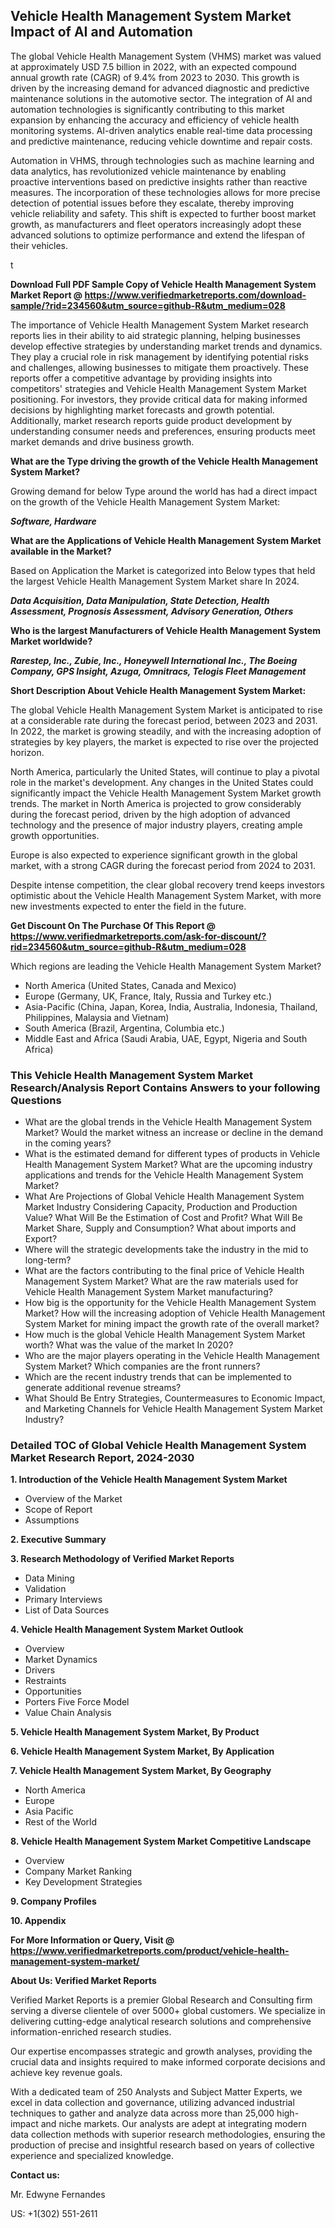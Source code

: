 <h2>Vehicle Health Management System Market Impact of AI and Automation</h2><p>The global Vehicle Health Management System (VHMS) market was valued at approximately USD 7.5 billion in 2022, with an expected compound annual growth rate (CAGR) of 9.4% from 2023 to 2030. This growth is driven by the increasing demand for advanced diagnostic and predictive maintenance solutions in the automotive sector. The integration of AI and automation technologies is significantly contributing to this market expansion by enhancing the accuracy and efficiency of vehicle health monitoring systems. AI-driven analytics enable real-time data processing and predictive maintenance, reducing vehicle downtime and repair costs.</p><p>Automation in VHMS, through technologies such as machine learning and data analytics, has revolutionized vehicle maintenance by enabling proactive interventions based on predictive insights rather than reactive measures. The incorporation of these technologies allows for more precise detection of potential issues before they escalate, thereby improving vehicle reliability and safety. This shift is expected to further boost market growth, as manufacturers and fleet operators increasingly adopt these advanced solutions to optimize performance and extend the lifespan of their vehicles.</p>t</p><p id="" class=""><strong>Download Full PDF Sample Copy of Vehicle Health Management System Market Report @ <a href="https://www.verifiedmarketreports.com/download-sample/?rid=234560&utm_source=github-R&utm_medium=028" target="_blank">https://www.verifiedmarketreports.com/download-sample/?rid=234560&utm_source=github-R&utm_medium=028</a></strong></p><p>The importance of&nbsp;Vehicle Health Management System Market research reports lies in their ability to aid strategic planning, helping businesses develop effective strategies by understanding market trends and dynamics. They play a crucial role in risk management by identifying potential risks and challenges, allowing businesses to mitigate them proactively. These reports offer a competitive advantage by providing insights into competitors' strategies and Vehicle Health Management System Market positioning. For investors, they provide critical data for making informed decisions by highlighting market forecasts and growth potential. Additionally, market research reports guide product development by understanding consumer needs and preferences, ensuring products meet market demands and drive business growth.</p><p><strong>What are the&nbsp;Type driving the growth of the Vehicle Health Management System Market?</strong></p><p id="" class="">Growing demand for below Type around the world has had a direct impact on the growth of the Vehicle Health Management System Market:</p><em><strong>Software, Hardware</strong></em></p><strong>What are the&nbsp;Applications&nbsp;of Vehicle Health Management System Market available in the Market?</strong></p><p id="" class="">Based on Application the Market is categorized into Below types that held the largest Vehicle Health Management System Market share In 2024.</p><em><strong>Data Acquisition, Data Manipulation, State Detection, Health Assessment, Prognosis Assessment, Advisory Generation, Others</strong></em></p><strong>Who is the largest Manufacturers of Vehicle Health Management System Market worldwide?</strong></p><p><em><strong>Rarestep, Inc., Zubie, Inc., Honeywell International Inc., The Boeing Company, GPS Insight, Azuga, Omnitracs, Telogis Fleet Management</strong></em></p><p id="" class=""><strong>Short Description About Vehicle Health Management System Market:</strong></p><p>The global Vehicle Health Management System Market is anticipated to rise at a considerable rate during the forecast period, between 2023 and 2031. In 2022, the market is growing steadily, and with the increasing adoption of strategies by key players, the market is expected to rise over the projected horizon.</p><p>North America, particularly the United States, will continue to play a pivotal role in the market's development. Any changes in the United States could significantly impact the Vehicle Health Management System Market growth trends. The market in North America is projected to grow considerably during the forecast period, driven by the high adoption of advanced technology and the presence of major industry players, creating ample growth opportunities.</p><p>Europe is also expected to experience significant growth in the global market, with a strong CAGR during the forecast period from 2024 to 2031.</p><p>Despite intense competition, the clear global recovery trend keeps investors optimistic about the Vehicle Health Management System Market, with more new investments expected to enter the field in the future.</p><p id="" class=""><strong>Get Discount On The Purchase Of This Report @ <a href="https://www.verifiedmarketreports.com/ask-for-discount/?rid=234560&utm_source=github-R&utm_medium=028" target="_blank">https://www.verifiedmarketreports.com/ask-for-discount/?rid=234560&utm_source=github-R&utm_medium=028</a></strong></p>Which regions are leading the Vehicle Health Management System Market?</p><ul><li>North America (United States, Canada and Mexico)</li><li>Europe (Germany, UK, France, Italy, Russia and Turkey etc.)</li><li>Asia-Pacific (China, Japan, Korea, India, Australia, Indonesia, Thailand, Philippines, Malaysia and Vietnam)</li><li>South America (Brazil, Argentina, Columbia etc.)</li><li>Middle East and Africa (Saudi Arabia, UAE, Egypt, Nigeria and South Africa)</li></ul><h3 id="" class="">This Vehicle Health Management System Market Research/Analysis Report Contains Answers to your following Questions</h3><ul><li>What are the global trends in the Vehicle Health Management System Market? Would the market witness an increase or decline in the demand in the coming years?</li><li>What is the estimated demand for different types of products in Vehicle Health Management System Market? What are the upcoming industry applications and trends for the Vehicle Health Management System Market?</li><li>What Are Projections of Global Vehicle Health Management System Market Industry Considering Capacity, Production and Production Value? What Will Be the Estimation of Cost and Profit? What Will Be Market Share, Supply and Consumption? What about imports and Export?</li><li>Where will the strategic developments take the industry in the mid to long-term?</li><li>What are the factors contributing to the final price of Vehicle Health Management System Market? What are the raw materials used for Vehicle Health Management System Market manufacturing?</li><li>How big is the opportunity for the Vehicle Health Management System Market? How will the increasing adoption of Vehicle Health Management System Market for mining impact the growth rate of the overall market?</li><li>How much is the global Vehicle Health Management System Market worth? What was the value of the market In 2020?</li><li>Who are the major players operating in the Vehicle Health Management System Market? Which companies are the front runners?</li><li>Which are the recent industry trends that can be implemented to generate additional revenue streams?</li><li>What Should Be Entry Strategies, Countermeasures to Economic Impact, and Marketing Channels for Vehicle Health Management System Market Industry?</li></ul><h3 id="" class="">Detailed TOC of Global Vehicle Health Management System Market Research Report, 2024-2030</h3><p id="" class=""><strong>1. Introduction of the Vehicle Health Management System Market</strong></p><ul><li>Overview of the Market</li><li>Scope of Report</li><li>Assumptions</li></ul><p id="" class=""><strong>2. Executive Summary</strong></p><p id="" class=""><strong>3. Research Methodology of Verified Market Reports</strong></p><ul><li>Data Mining</li><li>Validation</li><li>Primary Interviews</li><li>List of Data Sources</li></ul><p id="" class=""><strong>4. Vehicle Health Management System Market Outlook</strong></p><ul><li>Overview</li><li>Market Dynamics</li><li>Drivers</li><li>Restraints</li><li>Opportunities</li><li>Porters Five Force Model</li><li>Value Chain Analysis</li></ul><p id="" class=""><strong>5. Vehicle Health Management System Market, By Product</strong></p><p id="" class=""><strong>6. Vehicle Health Management System Market, By Application</strong></p><p id="" class=""><strong>7. Vehicle Health Management System Market, By Geography</strong></p><ul><li>North America</li><li>Europe</li><li>Asia Pacific</li><li>Rest of the World</li></ul><p id="" class=""><strong>8. Vehicle Health Management System Market Competitive Landscape</strong></p><ul><li>Overview</li><li>Company Market Ranking</li><li>Key Development Strategies</li></ul><p id="" class=""><strong>9. Company Profiles</strong></p><p id="" class=""><strong>10. Appendix</strong></p><p id="" class=""><strong>For More Information or Query, Visit @ <a href="https://www.verifiedmarketreports.com/product/vehicle-health-management-system-market/" target="_blank">https://www.verifiedmarketreports.com/product/vehicle-health-management-system-market/</a></strong></p><p id="" class=""><strong>About Us: Verified Market Reports</strong></p><p id="" class="">Verified Market Reports is a premier Global Research and Consulting firm serving a diverse clientele of over 5000+ global customers. We specialize in delivering cutting-edge analytical research solutions and comprehensive information-enriched research studies.</p><p id="" class="">Our expertise encompasses strategic and growth analyses, providing the crucial data and insights required to make informed corporate decisions and achieve key revenue goals.</p><p id="" class="">With a dedicated team of 250 Analysts and Subject Matter Experts, we excel in data collection and governance, utilizing advanced industrial techniques to gather and analyze data across more than 25,000 high-impact and niche markets. Our analysts are adept at integrating modern data collection methods with superior research methodologies, ensuring the production of precise and insightful research based on years of collective experience and specialized knowledge.</p><p id="" class=""><strong>Contact us:</strong></p><p id="" class="">Mr. Edwyne Fernandes</p><p id="" class="">US: +1(302) 551-2611</p>